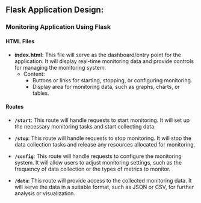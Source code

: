 ## Flask Application Design:

### **Monitoring Application Using Flask**

#### HTML Files

- **index.html:** This file will serve as the dashboard/entry point for the application. It will display real-time monitoring data and provide controls for managing the monitoring system.
    - Content:
        - Buttons or links for starting, stopping, or configuring monitoring.
        - Display area for monitoring data, such as graphs, charts, or tables.

#### Routes

- **`/start`**: This route will handle requests to start monitoring. It will set up the necessary monitoring tasks and start collecting data.

- **`/stop`**: This route will handle requests to stop monitoring. It will stop the data collection tasks and release any resources allocated for monitoring.

- **`/config`**: This route will handle requests to configure the monitoring system. It will allow users to adjust monitoring settings, such as the frequency of data collection or the types of metrics to monitor.

- **`/data`**: This route will provide access to the collected monitoring data. It will serve the data in a suitable format, such as JSON or CSV, for further analysis or visualization.